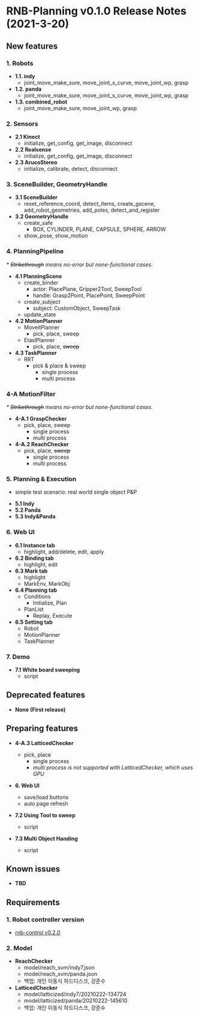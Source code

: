 # RNB-Planning v0.1.0 Release Notes (2021-3-20)
## New features
### 1. Robots
* **1.1. indy**  
  - joint_move_make_sure, move_joint_s_curve, move_joint_wp, grasp  
* **1.2. panda**  
  - joint_move_make_sure,  move_joint_s_curve,  move_joint_wp,  grasp  
* **1.3. combined_robot**  
  - joint_move_make_sure, move_joint_wp, grasp  

### 2. Sensors
* **2.1 Kinect**  
  - initialize, get_config, get_image, disconnect  
* **2.2 Realsense**  
  - initialize, get_config, get_image, disconnect  
* **2.3 ArucoStereo**  
  - initialize, calibrate, detect, disconnect

### 3. SceneBuilder, GeometryHandle
* **3.1 SceneBuilder**  
  - reset_reference_coord, detect_items, create_gscene, add_robot_geometries, add_poles, detect_and_register
* **3.2 GeometryHandle**  
  - create_safe
    - BOX, CYLINDER, PLANE, CAPSULE, SPHERE, ARROW
  - show_pose, show_motion

### 4. PlanningPipeline
*\* ~~Strikethrough~~ means no-error but none-functional cases.*
* **4.1 PlanningScene**  
  - create_binder
    - actor: PlacePlane, Gripper2Tool, SweepTool
    - handle: Grasp2Point, PlacePoint, SweepPoint
  - create_subject
    - subject: CustomObject, SweepTask
  - update_state
* **4.2 MotionPlanner**  
  - MoveitPlanner
    - pick, place, sweep
  - EtaslPlanner
    - pick, place, ~~sweep~~
* **4.3 TaskPlanner**  
  - RRT
    - pick & place & sweep
      - single process
      - multi process
    
### 4-A MotionFilter
*\* ~~Strikethrough~~ means no-error but none-functional cases.*
* **4-A.1 GraspChecker**  
  - pick, place, sweep
    - single process
    - multi process
* **4-A.2 ReachChecker**  
  - pick, place, ~~sweep~~
    - single process
    - multi process

### 5. Planning & Execution
 - simple test scenario: real world single object P&P
* **5.1 Indy**
* **5.2 Panda**
* **5.3 Indy&Panda**

### 6. Web UI
* **6.1 Instance tab**  
  - highlight, add/delete, edit, apply
* **6.2 Binding tab**  
  - highlight, edit
* **6.3 Mark tab**  
  - highlight
  - MarkEnv, MarkObj
* **6.4 Planning tab**  
  - Conditions
    - Initialize, Plan
  - PlanList
    - Replay, Execute
* **6.5 Setting tab**  
  - Robot
  - MotionPlanner
  - TaskPlanner

### 7. Demo
* **7.1 White board sweeping**  
  - script
  
  
## Deprecated features
* **None (First release)**  
  
  
## Preparing features
* **4-A.3 LatticedChecker**  
  - pick, place
    - single process
    - *multi process is not supported with LatticedChecker, which uses GPU*
    
* **6. Web UI**
  - save/load buttons
  - auto page refresh
  
* **7.2 Using Tool to sweep**  
  - script
* **7.3 Multi Object Handing**  
  - script
  
  
## Known issues
* **TBD** 
  
  
## Requirements

### 1. Robot controller version
  - [rnb-control v0.2.0](https://github.com/rnb-disinfection/rnb-control/releases/tag/v0.2.0-panda)

### 2. Model
* **ReachChecker**
  - model/reach_svm/indy7.json
  - model/reach_svm/panda.json
  - 백업: 개인 이동식 하드디스크, 강준수
* **LatticedChecker**
  - model/latticized/indy7/20210222-134724
  - model/latticized/panda/20210222-145610
  - 백업: 개인 이동식 하드디스크, 강준수
